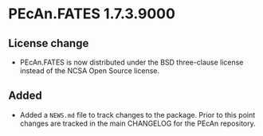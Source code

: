 # PEcAn.FATES 1.7.3.9000

## License change
* PEcAn.FATES is now distributed under the BSD three-clause license instead of the NCSA Open Source license.

## Added
* Added a `NEWS.md` file to track changes to the package. Prior to this point changes are tracked in the main CHANGELOG for the PEcAn repository.
